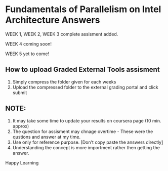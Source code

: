 # Fundamentals of Parallelism on Intel Architecture Answers
      

WEEK 1, WEEK 2, WEEK 3 complete assisment added.

WEEK 4 coming soon!

WEEK 5 yet to come!


## How to upload Graded External Tools assisment

1. Simply compress the folder given for each weeks
2. Upload the compressed folder to the external grading portal and click submit


## NOTE: 

1. It may take some time to update your results on coursera page (10 min. approx) 
2. The question for assisment may chnage overtime - These were the qustions and answer at my time.
3. Use only for reference purpose. [Don't copy paste the answers directly]
4. Understanding the concept is more importment rather then getting the answer.

Happy Learning

